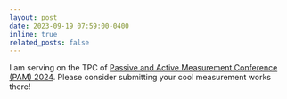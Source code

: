 ```yaml
---
layout: post
date: 2023-09-19 07:59:00-0400
inline: true
related_posts: false
---
```


I am serving on the TPC of [Passive and Active Measurement Conference (PAM) 2024](https://pam2024.cs.northwestern.edu/). Please consider submitting your cool measurement works there!